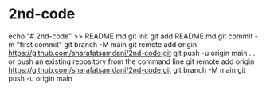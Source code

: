 # 2nd-code
echo "# 2nd-code" >> README.md
git init
git add README.md
git commit -m "first commit"
git branch -M main
git remote add origin https://github.com/sharafatsamdani/2nd-code.git
git push -u origin main
…or push an existing repository from the command line
git remote add origin https://github.com/sharafatsamdani/2nd-code.git
git branch -M main
git push -u origin main

